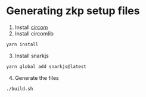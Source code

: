 # Generating zkp setup files

1. Install [circom](https://docs.circom.io/getting-started/installation/)
2. Install circomlib

```bash
yarn install
```

3. Install snarkjs

```bash
yarn global add snarkjs@latest
```

4. Generate the files

```bash
./build.sh
```
